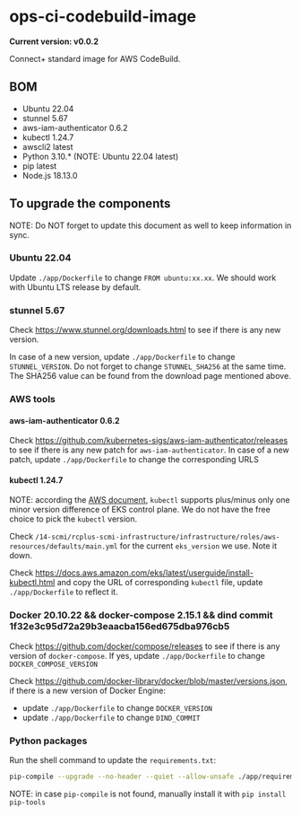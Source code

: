 # ops-ci-codebuild-image

**Current version: v0.0.2**

Connect+ standard image for AWS CodeBuild.

## BOM

* Ubuntu 22.04
* stunnel 5.67
* aws-iam-authenticator 0.6.2
* kubectl 1.24.7
* awscli2 latest
* Python 3.10.* (NOTE: Ubuntu 22.04 latest)
* pip latest
* Node.js 18.13.0

## To upgrade the components

NOTE: Do NOT forget to update this document as well to keep information in sync.

### Ubuntu 22.04

Update `./app/Dockerfile` to change `FROM ubuntu:xx.xx`. We should work with Ubuntu LTS release by default.

### stunnel 5.67

Check https://www.stunnel.org/downloads.html to see if there is any new version.

In case of a new version, update `./app/Dockerfile` to change `STUNNEL_VERSION`. Do not forget to change
`STUNNEL_SHA256` at the same time. The SHA256 value can be found from the download page mentioned above. 

### AWS tools

#### aws-iam-authenticator 0.6.2 

Check https://github.com/kubernetes-sigs/aws-iam-authenticator/releases to see if there is any new patch for `aws-iam-authenticator`.
In case of a new patch, update `./app/Dockerfile` to change the corresponding URLS

#### kubectl 1.24.7

NOTE: according the [AWS document](https://docs.aws.amazon.com/eks/latest/userguide/install-kubectl.html), `kubectl` supports plus/minus
only one minor version difference of EKS control plane. We do not have the free choice to pick the `kubectl` version.

Check `/14-scmi/rcplus-scmi-infrastructure/infrastructure/roles/aws-resources/defaults/main.yml` for the current `eks_version` we use.
Note it down.

Check https://docs.aws.amazon.com/eks/latest/userguide/install-kubectl.html and copy the URL of corresponding `kubectl` file, update
`./app/Dockerfile` to reflect it.

### Docker 20.10.22 && docker-compose 2.15.1 && dind commit 1f32e3c95d72a29b3eaacba156ed675dba976cb5

Check https://github.com/docker/compose/releases to see if there is any version of `docker-compose`. If yes, update `./app/Dockerfile` to
change `DOCKER_COMPOSE_VERSION`

Check https://github.com/docker-library/docker/blob/master/versions.json, if there is a new version of Docker Engine:
* update `./app/Dockerfile` to change `DOCKER_VERSION`
* update `./app/Dockerfile` to change `DIND_COMMIT`

### Python packages

Run the shell command to update the `requirements.txt`: 
```bash
pip-compile --upgrade --no-header --quiet --allow-unsafe ./app/requirements.in > ./app/requirements.txt
```

NOTE: in case `pip-compile` is not found, manually install it with `pip install pip-tools` 
